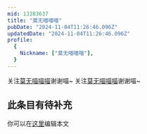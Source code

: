 ```yaml
---
mid: 13283637
title: "莫无喵喵喵"
pubDate: "2024-11-04T11:26:46.096Z"
updatedDate: "2024-11-04T11:26:46.096Z"
profile:
  {
    Nickname: ["莫无喵喵喵"],
  }
---
```


关注[莫无喵喵喵](https://space.bilibili.com/13283637)谢谢喵~ 关注[莫无喵喵喵](https://space.bilibili.com/13283637)谢谢喵~

## 此条目有待补充
你可以在[这里](https://github.com/Yuhanawa/VTuber.ICU-Content/edit/master/v/莫无喵喵喵/index.md)编辑本文

